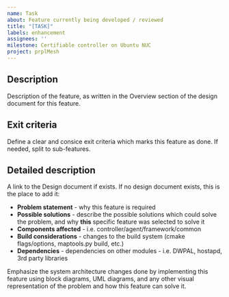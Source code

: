 ```yaml
---
name: Task
about: Feature currently being developed / reviewed
title: "[TASK]"
labels: enhancement
assignees: ''
milestone: Certifiable controller on Ubuntu NUC
project: prplMesh
---
```


## Description

Description of the feature, as written in the Overview section of the design document for this feature.

## Exit criteria

Define a clear and consice exit criteria which marks this feature as done. If needed, split to sub-features.

## Detailed description

A link to the Design document if exists.
If no design document exists, this is the place to add it:

- **Problem statement** - why this feature is required
- **Possible solutions** - describe the possible solutions which could solve the problem, and why **this** specific feature was selected to solve it
- **Components affected** - i.e. controller/agent/framework/common
- **Build considerations** - changes to the build system (cmake flags/options, maptools.py build, etc.)
- **Dependencies** - dependencies on other modules - i.e. DWPAL, hostapd, 3rd party libraries

Emphasize the system architecture changes done by implementing this feature using block diagrams, UML diagrams, and any other visual representation of the problem and how this feature can solve it.
